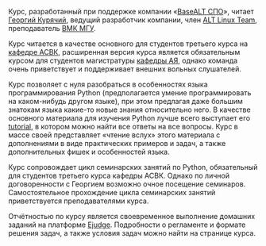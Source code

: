 Курс, разработанный при поддержке компании «[BaseALT СПО](https://basealt.ru)», читает [Георгий Курячий](http://uneex.org/FrBrGeorge), ведущий разработчик компании, член [ALT Linux Team](https://www.altlinux.org/ALT_Linux_Team), преподаватель [ВМК МГУ](http://www.cs.msu.ru).

Курс читается в качестве основного для студентов третьего курса на [кафедре АСВК](http://asvk.cs.msu.ru), расширенная версия курса является обязательным курсом для студентов магистратуры [кафедры АЯ](https://al.cs.msu.ru/), однако команда очень приветствует и поддерживает внешних вольных слушателей.

Курс позволяет с нуля разобраться в особенностях языка программирования Python (предполагается умение программировать на каком-нибудь другом языке), при этом предлагая даже большим знатокам языка какие-то новые знания относительно него. В качестве основного материала для изучения Python лучше всего выступает его [tutorial](https://docs.python.org/3/tutorial/index.html), в котором можно найти все ответы на все вопросы. Курс в массе своей представляет «чтение вслух» этого материала с дополнениями в виде практических примеров и задач, а также дополнительных фишек и особенностей языка.

Курс сопровождает цикл семинарских занятий по Python, обязательный для студентов третьего курса кафедры АСВК. Однако по личной договоренности с Георгием возможно очное посещение семинаров. Самостоятельное прохождение цикла семинарских занятий приветствуется преподавателями курса.

Отчётностью по курсу является своевременное выполнение домашних заданий на платформе [Ejudge](https://ejudge.cs.msu.ru). Подробности о регламенте и формате решения задач, а также условия задач можно найти на странице курса.
